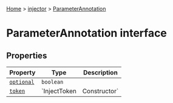 [Home](./index) &gt; [injector](./injector.md) &gt; [ParameterAnnotation](./injector.parameterannotation.md)

# ParameterAnnotation interface

## Properties

|  Property | Type | Description |
|  --- | --- | --- |
|  [`optional`](./injector.parameterannotation.optional.md) | `boolean` |  |
|  [`token`](./injector.parameterannotation.token.md) | `InjectToken<T> | Constructor<T>` |  |

